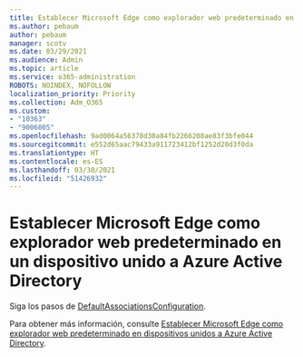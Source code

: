 ```yaml
---
title: Establecer Microsoft Edge como explorador web predeterminado en un dispositivo unido a Azure Active Directory
ms.author: pebaum
author: pebaum
manager: scotv
ms.date: 03/29/2021
ms.audience: Admin
ms.topic: article
ms.service: o365-administration
ROBOTS: NOINDEX, NOFOLLOW
localization_priority: Priority
ms.collection: Adm_O365
ms.custom:
- "10363"
- "9006005"
ms.openlocfilehash: 9ad0064a56378d30a84fb2266208ae83f3bfe044
ms.sourcegitcommit: e552d65aac79433a911723412bf1252d20d3f0da
ms.translationtype: HT
ms.contentlocale: es-ES
ms.lasthandoff: 03/30/2021
ms.locfileid: "51426932"
---
```

# <a name="set-microsoft-edge-as-the-default-browser-on-an-azure-active-directoryjoined-device"></a>Establecer Microsoft Edge como explorador web predeterminado en un dispositivo unido a Azure Active Directory

Siga los pasos de [DefaultAssociationsConfiguration](https://go.microsoft.com/fwlink/?linkid=2132650).

Para obtener más información, consulte [Establecer Microsoft Edge como explorador web predeterminado en dispositivos unidos a Azure Active Directory](https://go.microsoft.com/fwlink/?linkid=2132440).
